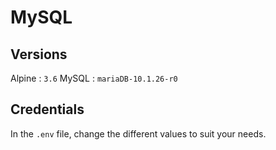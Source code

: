 # MySQL

## Versions

Alpine : `3.6`
MySQL : `mariaDB-10.1.26-r0`

## Credentials

In the `.env` file, change the different values to suit your needs.
